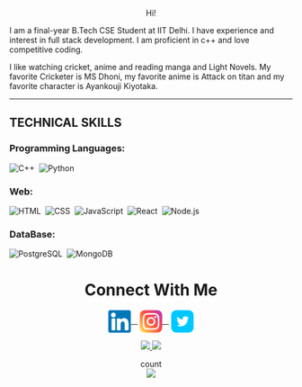 <p align = "center" > Hi! </p>


I am a final-year B.Tech CSE Student at IIT Delhi. I have experience and interest in full stack development. I am proficient in c++ and love competitive coding.

I like watching cricket, anime and reading manga and Light Novels. My favorite Cricketer is MS Dhoni, my favorite anime is Attack on titan and my favorite character is Ayankouji Kiyotaka.

**************************************************************************************************************************
## TECHNICAL SKILLS
### Programming Languages:
![C++](https://img.shields.io/badge/-C++-05122A?style=flat&logo=C%2B%2B&logoColor=00599C)&nbsp;
![Python](https://img.shields.io/badge/-Python-05122A?style=flat&logo=python)&nbsp;
### Web:
![HTML](https://img.shields.io/badge/-HTML-05122A?style=flat&logo=HTML5)&nbsp;
![CSS](https://img.shields.io/badge/-CSS-05122A?style=flat&logo=CSS3&logoColor=1572B6)&nbsp;
![JavaScript](https://img.shields.io/badge/-JavaScript-05122A?style=flat&logo=javascript)&nbsp;
![React](https://img.shields.io/badge/-React-05122A?style=flat&logo=react)&nbsp;
![Node.js](https://img.shields.io/badge/-Node.js-05122A?style=flat&logo=node.js)&nbsp;
### DataBase:
![PostgreSQL](https://img.shields.io/badge/-PostgreSQL-05122A?style=flat&logo=postgresql&logoColor=31648C)&nbsp;
![MongoDB](https://img.shields.io/badge/-MongoDB-05122A?style=flat&logo=mongodb&logoColor=52A74B)&nbsp;
<br>

<h1 align ="center"> Connect With Me  </h1>
<p align="center">
	<a href="https://www.linkedin.com/in/dhananjay-sapawat-3b628920b/"><img  align="center" src="https://raw.githubusercontent.com/DhananjaySapawat/DhananjaySapawat/main/images/linkedin.svg" alt="LinkedIn" width="40px"/>&nbsp &nbsp</a>
	<a href="https://www.instagram.com/dhan_man_jay_sapawat/"><img  align="center"  src="https://raw.githubusercontent.com/DhananjaySapawat/DhananjaySapawat/main/images/instagram.svg" alt="Instagram" width="40px"/>&nbsp &nbsp</a>
	<a href="https://twitter.com/DhananjaySapaw1"><img align="center" src="https://raw.githubusercontent.com/DhananjaySapawat/DhananjaySapawat/main/images/twitter.svg" alt="Twitter" width="40px"/></a>
</p>


<p align ="center"> 
  <a href="https://github.com/DhananjaySapawat">
    <img height="180em" src="https://github-readme-stats.vercel.app/api?username=DhananjaySapawat&count_private=true&show_icons=true&theme=algolia&&include_all_commits=true"/>
    <img height="180em" src="https://github-readme-stats-eight-theta.vercel.app/api/top-langs/?username=DhananjaySapawat&count_private=true&hide=html,css,Makefile&layout=compact&langs_count=10&theme=algolia"/>
  </a>
</p>
	
<p align="center"> 
  count<br>
  <img src="https://profile-counter.glitch.me/DhananjaySapawat/count.svg" />
</p>


<!--
**DhananjaySapawat/DhananjaySapawat** is a ✨ _special_ ✨ repository because its `README.md` (this file) appears on your GitHub profile.

Here are some ideas to get you started:

- 🔭 I’m currently working on ...
- 🌱 I’m currently learning ...
- 👯 I’m looking to collaborate on ...
- 🤔 I’m looking for help with ...
- 💬 Ask me about ...
- 📫 How to reach me: ...
- 😄 Pronouns: ...
- ⚡ Fun fact: ...
-->


